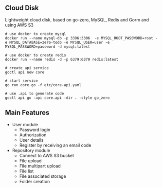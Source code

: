 ## Cloud Disk
Lightweight cloud disk, based on go-zero, MySQL, Redis and Gorm and using AWS S3

```
# use docker to create mysql
docker run --name mysql-db -p 3306:3306  -e MYSQL_ROOT_PASSWORD=root -e MYSQL_DATABASE=zero-todo -e MYSQL_USER=user -e MYSQL_PASSWORD=password -d mysql:latest

# use docker to create redis
docker run --name redis -d -p 6379:6379 redis:latest

# create api service
goctl api new core

# start service
go run core.go -f etc/core-api.yaml

# use .api to generate code
goctl api go -api core.api -dir . -style go_zero
```
## Main Features
- User module
  - Password login
  - Authorization
  - User details
  - Register by receiving an email code
- Repository module
  - Connect to AWS S3 bucket
  - File upload
  - File multipart upload
  - File list
  - File associated storage
  - Folder creation
